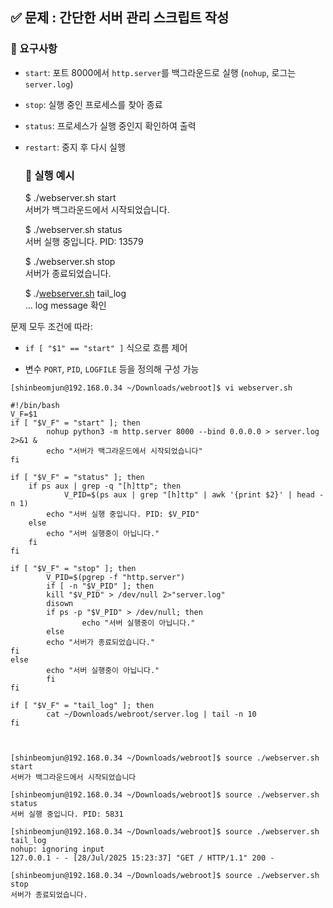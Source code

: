 ## **✅ 문제 : 간단한 서버 관리 스크립트 작성**

### **🔧 요구사항**

* `start`: 포트 8000에서 `http.server`를 백그라운드로 실행 (`nohup`, 로그는 `server.log`)

* `stop`: 실행 중인 프로세스를 찾아 종료

* `status`: 프로세스가 실행 중인지 확인하여 출력

* `restart`: 중지 후 다시 실행

  ### **🎯 실행 예시**

  $ ./webserver.sh start  
  서버가 백그라운드에서 시작되었습니다.  
    
  $ ./webserver.sh status  
  서버 실행 중입니다. PID: 13579  
    
  $ ./webserver.sh stop  
  서버가 종료되었습니다.  
    
  $ ./[webserver.sh](http://webserver.sh) tail\_log  
  … log message 확인


문제 모두 조건에 따라:

* `if [ "$1" == "start" ]` 식으로 흐름 제어

* 변수 `PORT`, `PID`, `LOGFILE` 등을 정의해 구성 가능

```
[shinbeomjun@192.168.0.34 ~/Downloads/webroot]$ vi webserver.sh

#!/bin/bash
V_F=$1
if [ "$V_F" = "start" ]; then
        nohup python3 -m http.server 8000 --bind 0.0.0.0 > server.log 2>&1 &
        echo "서버가 백그라운드에서 시작되었습니다"
fi

if [ "$V_F" = "status" ]; then
    if ps aux | grep -q "[h]ttp"; then
            V_PID=$(ps aux | grep "[h]ttp" | awk '{print $2}' | head -n 1)
        echo "서버 실행 중입니다. PID: $V_PID"
    else
        echo "서버 실행중이 아닙니다."
    fi
fi

if [ "$V_F" = "stop" ]; then
        V_PID=$(pgrep -f "http.server")
        if [ -n "$V_PID" ]; then
        kill "$V_PID" > /dev/null 2>"server.log"
        disown
        if ps -p "$V_PID" > /dev/null; then
                echo "서버 실행중이 아닙니다."
        else
        echo "서버가 종료되었습니다."
fi
else
        echo "서버 실행중이 아닙니다."
        fi
fi

if [ "$V_F" = "tail_log" ]; then
        cat ~/Downloads/webroot/server.log | tail -n 10
fi



[shinbeomjun@192.168.0.34 ~/Downloads/webroot]$ source ./webserver.sh start
서버가 백그라운드에서 시작되었습니다

[shinbeomjun@192.168.0.34 ~/Downloads/webroot]$ source ./webserver.sh status
서버 실행 중입니다. PID: 5831

[shinbeomjun@192.168.0.34 ~/Downloads/webroot]$ source ./webserver.sh tail_log
nohup: ignoring input
127.0.0.1 - - [28/Jul/2025 15:23:37] "GET / HTTP/1.1" 200 -

[shinbeomjun@192.168.0.34 ~/Downloads/webroot]$ source ./webserver.sh stop
서버가 종료되었습니다.

```


